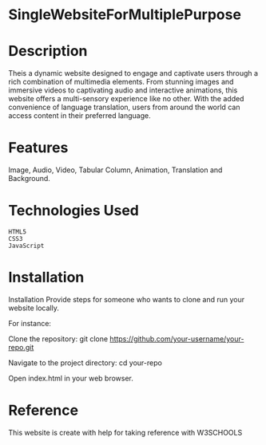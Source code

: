 # SingleWebsiteForMultiplePurpose

# Description
Theis a dynamic website designed to engage and captivate users through a rich combination of multimedia elements. From stunning images and immersive videos to captivating audio and interactive animations, this website offers a multi-sensory experience like no other. With the added convenience of language translation, users from around the world can access content in their preferred language.

# Features
Image, Audio, Video, Tabular Column, Animation, Translation and Background.

# Technologies Used
    HTML5
    CSS3
    JavaScript

# Installation
Installation
Provide steps for someone who wants to clone and run your website locally. 

For instance:

Clone the repository: git clone https://github.com/your-username/your-repo.git

Navigate to the project directory: cd your-repo

Open index.html in your web browser.

# Reference
This website is create with help for taking reference with W3SCHOOLS

